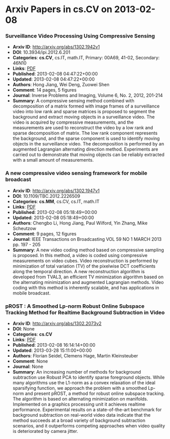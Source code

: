 # Arxiv Papers in cs.CV on 2013-02-08
### Surveillance Video Processing Using Compressive Sensing
- **Arxiv ID**: http://arxiv.org/abs/1302.1942v1
- **DOI**: 10.3934/ipi.2012.6.201
- **Categories**: **cs.CV**, cs.IT, math.IT, Primary: 00A69, 41-02, Secondary: 46N10
- **Links**: [PDF](http://arxiv.org/pdf/1302.1942v1)
- **Published**: 2013-02-08 04:47:22+00:00
- **Updated**: 2013-02-08 04:47:22+00:00
- **Authors**: Hong Jiang, Wei Deng, Zuowei Shen
- **Comment**: 14 pages, 5 figures
- **Journal**: Inverse Problems and Imaging, Volume 6, No. 2, 2012, 201-214
- **Summary**: A compressive sensing method combined with decomposition of a matrix formed with image frames of a surveillance video into low rank and sparse matrices is proposed to segment the background and extract moving objects in a surveillance video. The video is acquired by compressive measurements, and the measurements are used to reconstruct the video by a low rank and sparse decomposition of matrix. The low rank component represents the background, and the sparse component is used to identify moving objects in the surveillance video. The decomposition is performed by an augmented Lagrangian alternating direction method. Experiments are carried out to demonstrate that moving objects can be reliably extracted with a small amount of measurements.



### A new compressive video sensing framework for mobile broadcast
- **Arxiv ID**: http://arxiv.org/abs/1302.1947v1
- **DOI**: 10.1109/TBC.2012.2226509
- **Categories**: **cs.MM**, cs.CV, cs.IT, math.IT
- **Links**: [PDF](http://arxiv.org/pdf/1302.1947v1)
- **Published**: 2013-02-08 05:18:49+00:00
- **Updated**: 2013-02-08 05:18:49+00:00
- **Authors**: Chengbo Li, Hong Jiang, Paul Wilford, Yin Zhang, Mike Scheutzow
- **Comment**: 9 pages, 12 figures
- **Journal**: IEEE Transactions on Broadcasting VOL 59 NO 1 MARCH 2013 pp. 197 -
  205
- **Summary**: A new video coding method based on compressive sampling is proposed. In this method, a video is coded using compressive measurements on video cubes. Video reconstruction is performed by minimization of total variation (TV) of the pixelwise DCT coefficients along the temporal direction. A new reconstruction algorithm is developed from TVAL3, an efficient TV minimization algorithm based on the alternating minimization and augmented Lagrangian methods. Video coding with this method is inherently scalable, and has applications in mobile broadcast.



### pROST : A Smoothed Lp-norm Robust Online Subspace Tracking Method for Realtime Background Subtraction in Video
- **Arxiv ID**: http://arxiv.org/abs/1302.2073v2
- **DOI**: None
- **Categories**: **cs.CV**
- **Links**: [PDF](http://arxiv.org/pdf/1302.2073v2)
- **Published**: 2013-02-08 16:14:14+00:00
- **Updated**: 2013-03-28 15:11:00+00:00
- **Authors**: Florian Seidel, Clemens Hage, Martin Kleinsteuber
- **Comment**: None
- **Journal**: None
- **Summary**: An increasing number of methods for background subtraction use Robust PCA to identify sparse foreground objects. While many algorithms use the L1-norm as a convex relaxation of the ideal sparsifying function, we approach the problem with a smoothed Lp-norm and present pROST, a method for robust online subspace tracking. The algorithm is based on alternating minimization on manifolds. Implemented on a graphics processing unit it achieves realtime performance. Experimental results on a state-of-the-art benchmark for background subtraction on real-world video data indicate that the method succeeds at a broad variety of background subtraction scenarios, and it outperforms competing approaches when video quality is deteriorated by camera jitter.



